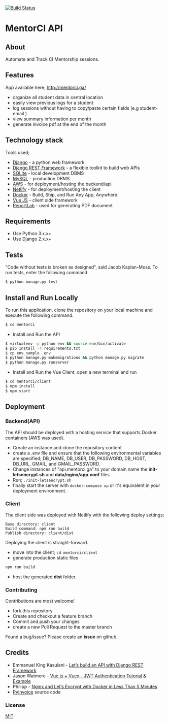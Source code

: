 [![Build Status](https://travis-ci.org/tonymontaro/mentorci.svg?branch=master)](https://travis-ci.org/tonymontaro/mentorci)

# MentorCI API

## About

Automate and Track CI Mentorship sessions.

## Features

App available here; http://mentorci.ga/

- organize all student data in central location
- easily view previous logs for a student
- log sessions without having to copy/paste certain fields (e.g student-email )
- view summary information per month
- generate invoice pdf at the end of the month

## Technology stack

Tools used;

- [Django](https://www.djangoproject.com) - a python web framework
- [Django REST Framework](http://www.django-rest-framework.org) - a flexible toolkit to build web APIs
- [SQLite](https://www.sqlite.org/) - local development DBMS
- [MySQL](https://www.mysql.com/) - production DBMS
- [AWS](http://aws.amazon.com/) - for deployment/hosting the backend/api
- [Netlify](https://www.netlify.com/) - for deployment/hosting the client
- [Docker](https://www.docker.com/) - Build, Ship, and Run Any App, Anywhere.
- [Vue JS](https://vuejs.org/) - client side framework
- [ReportLab](https://www.reportlab.com/) - used for generating PDF document

## Requirements

- Use Python 3.x.x+
- Use Django 2.x.x+

## Tests

"Code without tests is broken as designed", said Jacob Kaplan-Moss. To run tests, enter the following command

```bash
$ python manage.py test
```

## Install and Run Locally

To run this application, clone the repository on your local machine and execute the following command.

```bash
$ cd mentorci
```

- Install and Run the API

```bash
$ virtualenv -p python env && source env/bin/activate
$ pip install -r requirements.txt
$ cp env_sample .env
$ python manage.py makemigrations && python manage.py migrate
$ python manage.py runserver
```

- Install and Run the Vue Client, open a new terminal and run

```bash
$ cd mentorci/client
$ npm install
$ npm start
```

## Deployment

### Backend(API)

The API should be deployed with a hosting service that supports Docker containers (AWS was used).

- Create an instance and clone the repository content
- create a .env file and ensure that the following environmental variables are specified; DB_NAME, DB_USER, DB_PASSWORD, DB_HOST, DB_URL, GMAIL, and GMAIL_PASSWORD.
- Change instances of "api.mentorci.ga" to your domain name the **init-letsencrypt.sh** and **data/nginx/app.conf** files
- Run; `./init-letsencrypt.sh`
- finally start the server with `docker-compose up` or it's equivalent in your deployment environment.

### Client

The client side was deployed with Netlify with the following deploy settings;

```text
Base directory: client
Build command: npm run build
Publish directory: client/dist
```

Deploying the client is straight-forward.

- move into the client; `cd mentorci/client`
- generate production static files

```bash
npm run build
```

- host the generated **dist** folder.

### Contributing

Contributions are most welcome!

- fork this repository
- Create and checkout a feature branch
- Commit and push your changes
- create a new Pull Request to the master branch

Found a bug/issue? Please create an **issue** on github.

## Credits

- Emmanuel King Kasulani - [Let’s build an API with Django REST Framework](https://medium.com/backticks-tildes/lets-build-an-api-with-django-rest-framework-32fcf40231e5)
- Jason Watmore - [Vue.js + Vuex - JWT Authentication Tutorial & Example](https://jasonwatmore.com/post/2018/07/06/vue-vuex-jwt-authentication-tutorial-example)
- Philipp - [Nginx and Let’s Encrypt with Docker in Less Than 5 Minutes](https://medium.com/@pentacent/nginx-and-lets-encrypt-with-docker-in-less-than-5-minutes-b4b8a60d3a71)
- [PyInvoice](https://github.com/CiCiApp/PyInvoice) source code

### License

[MIT](https://github.com/tonymontaro/mentorci/blob/master/LICENSE)
